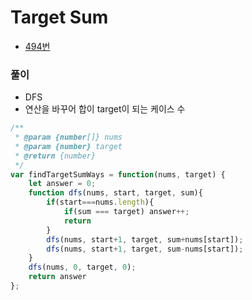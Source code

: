 # Target Sum
 - [494번](https://leetcode.com/problems/target-sum/)


### 풀이
  - DFS
  - 연산을 바꾸어 합이 target이 되는 케이스 수

  ```javascript
  /**
   * @param {number[]} nums
   * @param {number} target
   * @return {number}
   */
  var findTargetSumWays = function(nums, target) {
      let answer = 0;
      function dfs(nums, start, target, sum){
          if(start===nums.length){
              if(sum === target) answer++;
              return
          }
          dfs(nums, start+1, target, sum+nums[start]);
          dfs(nums, start+1, target, sum-nums[start]);
      }
      dfs(nums, 0, target, 0);
      return answer
  };
  ```